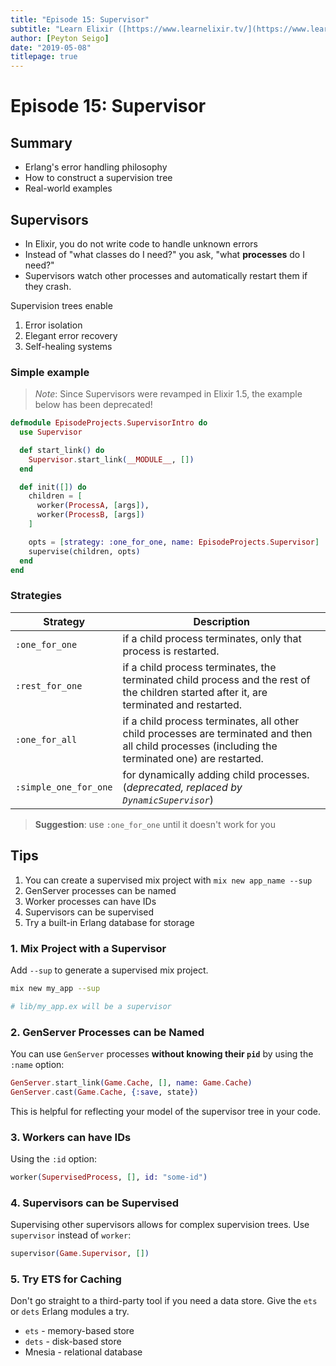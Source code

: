 ```yaml
---
title: "Episode 15: Supervisor"
subtitle: "Learn Elixir ([https://www.learnelixir.tv/](https://www.learnelixir.tv/))"
author: [Peyton Seigo]
date: "2019-05-08"
titlepage: true
---
```


# Episode 15: Supervisor

## Summary

- Erlang's error handling philosophy
- How to construct a supervision tree
- Real-world examples

## Supervisors

- In Elixir, you do not write code to handle unknown errors
- Instead of "what classes do I need?" you ask, "what **processes** do I need?"
- Supervisors watch other processes and automatically restart them if they crash.

Supervision trees enable

1. Error isolation
2. Elegant error recovery
3. Self-healing systems

### Simple example

> *Note*: Since Supervisors were revamped in Elixir 1.5, the example below has been deprecated!

```elixir
defmodule EpisodeProjects.SupervisorIntro do
  use Supervisor

  def start_link() do
    Supervisor.start_link(__MODULE__, [])
  end

  def init([]) do
    children = [
      worker(ProcessA, [args]),
      worker(ProcessB, [args])
    ]

    opts = [strategy: :one_for_one, name: EpisodeProjects.Supervisor]
    supervise(children, opts)
  end
end
```

### Strategies

| Strategy | Description
|-|-
| `:one_for_one` | if a child process terminates, only that process is restarted.
| `:rest_for_one` | if a child process terminates, the terminated child process and the rest of the children started after it, are terminated and restarted.
| `:one_for_all` | if a child process terminates, all other child processes are terminated and then all child processes (including the terminated one) are restarted.
| `:simple_one_for_one` | for dynamically adding child processes. (_deprecated, replaced by `DynamicSupervisor`_)

> **Suggestion**: use `:one_for_one` until it doesn't work for you

## Tips

1. You can create a supervised mix project with `mix new app_name --sup`
2. GenServer processes can be named
3. Worker processes can have IDs
4. Supervisors can be supervised
5. Try a built-in Erlang database for storage


### 1. Mix Project with a Supervisor

Add `--sup` to generate a supervised mix project.

```bash
mix new my_app --sup

# lib/my_app.ex will be a supervisor
```

### 2. GenServer Processes can be Named

You can use `GenServer` processes **without knowing their `pid`** by using the `:name` option:

```elixir
GenServer.start_link(Game.Cache, [], name: Game.Cache)
GenServer.cast(Game.Cache, {:save, state})
```

This is helpful for reflecting your model of the supervisor tree in your code.

### 3. Workers can have IDs

Using the `:id` option:

```elixir
worker(SupervisedProcess, [], id: "some-id")
```

### 4. Supervisors can be Supervised

Supervising other supervisors allows for complex supervision trees. Use `supervisor` instead of `worker`:

```elixir
supervisor(Game.Supervisor, [])
```

### 5. Try ETS for Caching

Don't go straight to a third-party tool if you need a data store. Give the `ets` or `dets` Erlang modules a try.

- `ets` - memory-based store
- `dets` - disk-based store
- Mnesia - relational database
